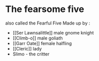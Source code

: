 # The fearsome five
also called the Fearful Five
Made up by :
- [[Ser Lawnsalittle]] male gnome knight
- [[Climb-o]] male goliath
- [[Garr Oate]] female halfling
- [[Cleric]] lady
- Slimo - the critter